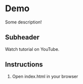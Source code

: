 # Demo

Some description!

## Subheader

Watch tutorial on YouTube.

## Instructions

1. Open index.html in your browser